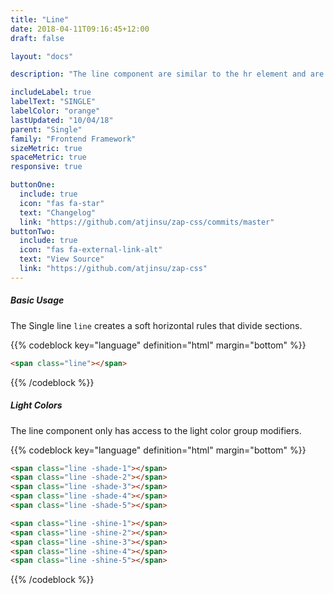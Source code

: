 ```yaml
---
title: "Line"
date: 2018-04-11T09:16:45+12:00
draft: false

layout: "docs"

description: "The line component are similar to the hr element and are used as content dividers."

includeLabel: true
labelText: "SINGLE"
labelColor: "orange"
lastUpdated: "10/04/18"
parent: "Single"
family: "Frontend Framework"
sizeMetric: true
spaceMetric: true
responsive: true

buttonOne:
  include: true
  icon: "fas fa-star"
  text: "Changelog"
  link: "https://github.com/atjinsu/zap-css/commits/master"
buttonTwo:
  include: true
  icon: "fas fa-external-link-alt"
  text: "View Source"
  link: "https://github.com/atjinsu/zap-css"
---
```


##### Basic Usage

The Single line `line` creates a soft horizontal rules that divide sections.

<span class="line"></span>

{{% codeblock key="language" definition="html" margin="bottom" %}}
```html
<span class="line"></span>
```
{{% /codeblock %}}


##### Light Colors

The line component only has access to the light color group modifiers.

<span class="line margin-bottom:2 -shade-1"></span>
<span class="line margin-bottom:2 -shade-2"></span>
<span class="line margin-bottom:2 -shade-3"></span>
<span class="line margin-bottom:2 -shade-4"></span>
<span class="line margin-bottom:2 -shade-5"></span>
<div class="u-pad-2 u-fill-black">
  <span class="line margin-bottom:2 -shine-1"></span>
  <span class="line margin-bottom:2 -shine-2"></span>
  <span class="line margin-bottom:2 -shine-3"></span>
  <span class="line margin-bottom:2 -shine-4"></span>
  <span class="line -shine-5"></span>
</div>

{{% codeblock key="language" definition="html" margin="bottom" %}}
```html
<span class="line -shade-1"></span>
<span class="line -shade-2"></span>
<span class="line -shade-3"></span>
<span class="line -shade-4"></span>
<span class="line -shade-5"></span>

<span class="line -shine-1"></span>
<span class="line -shine-2"></span>
<span class="line -shine-3"></span>
<span class="line -shine-4"></span>
<span class="line -shine-5"></span>
```
{{% /codeblock %}}
